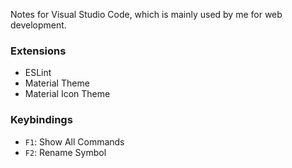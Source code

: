 Notes for Visual Studio Code, which is mainly used by me for web development.

### Extensions

* ESLint
* Material Theme
* Material Icon Theme

### Keybindings

* `F1`: Show All Commands
* `F2`: Rename Symbol

